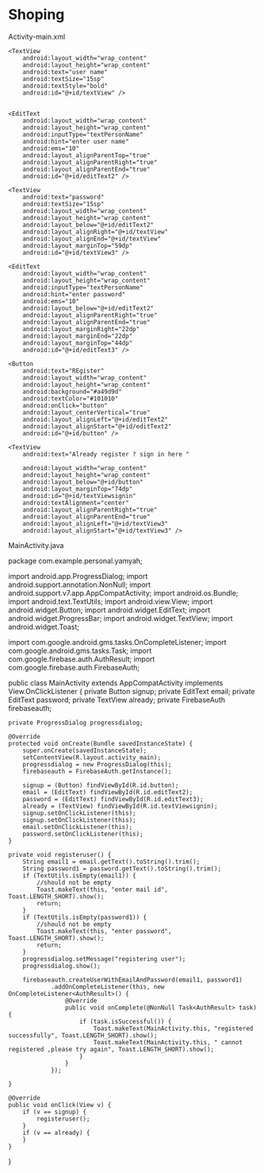 # Shoping

Activity-main.xml 


<?xml version="1.0" encoding="utf-8"?>
<RelativeLayout xmlns:android="http://schemas.android.com/apk/res/android"
    xmlns:tools="http://schemas.android.com/tools"
    android:id="@+id/activity_main"
    android:layout_width="match_parent"
    android:layout_height="match_parent"
    android:paddingBottom="@dimen/activity_vertical_margin"
    android:paddingLeft="@dimen/activity_horizontal_margin"
    android:background="#6fa9a1"
    android:paddingRight="@dimen/activity_horizontal_margin"
    android:paddingTop="@dimen/activity_vertical_margin"
    tools:context="com.example.personal.yamyah.MainActivity">

    <TextView
        android:layout_width="wrap_content"
        android:layout_height="wrap_content"
        android:text="user name"
        android:textSize="15sp"
        android:textStyle="bold"
        android:id="@+id/textView" />


    <EditText
        android:layout_width="wrap_content"
        android:layout_height="wrap_content"
        android:inputType="textPersonName"
        android:hint="enter user name"
        android:ems="10"
        android:layout_alignParentTop="true"
        android:layout_alignParentRight="true"
        android:layout_alignParentEnd="true"
        android:id="@+id/editText2" />

    <TextView
        android:text="password"
        android:textSize="15sp"
        android:layout_width="wrap_content"
        android:layout_height="wrap_content"
        android:layout_below="@+id/editText2"
        android:layout_alignRight="@+id/textView"
        android:layout_alignEnd="@+id/textView"
        android:layout_marginTop="59dp"
        android:id="@+id/textView3" />

    <EditText
        android:layout_width="wrap_content"
        android:layout_height="wrap_content"
        android:inputType="textPersonName"
        android:hint="enter password"
        android:ems="10"
        android:layout_below="@+id/editText2"
        android:layout_alignParentRight="true"
        android:layout_alignParentEnd="true"
        android:layout_marginRight="22dp"
        android:layout_marginEnd="22dp"
        android:layout_marginTop="44dp"
        android:id="@+id/editText3" />

    <Button
        android:text="REgister"
        android:layout_width="wrap_content"
        android:layout_height="wrap_content"
        android:background="#a49d9d"
        android:textColor="#101010"
        android:onClick="button"
        android:layout_centerVertical="true"
        android:layout_alignLeft="@+id/editText2"
        android:layout_alignStart="@+id/editText2"
        android:id="@+id/button" />

    <TextView
        android:text="Already register ? sign in here "

        android:layout_width="wrap_content"
        android:layout_height="wrap_content"
        android:layout_below="@+id/button"
        android:layout_marginTop="74dp"
        android:id="@+id/textViewsignin"
        android:textAlignment="center"
        android:layout_alignParentRight="true"
        android:layout_alignParentEnd="true"
        android:layout_alignLeft="@+id/textView3"
        android:layout_alignStart="@+id/textView3" />

</RelativeLayout>




MainActivity.java

package com.example.personal.yamyah;

import android.app.ProgressDialog;
import android.support.annotation.NonNull;
import android.support.v7.app.AppCompatActivity;
import android.os.Bundle;
import android.text.TextUtils;
import android.view.View;
import android.widget.Button;
import android.widget.EditText;
import android.widget.ProgressBar;
import android.widget.TextView;
import android.widget.Toast;

import com.google.android.gms.tasks.OnCompleteListener;
import com.google.android.gms.tasks.Task;
import com.google.firebase.auth.AuthResult;
import com.google.firebase.auth.FirebaseAuth;

public class MainActivity extends AppCompatActivity implements View.OnClickListener {
    private Button signup;
    private EditText email;
    private EditText password;
    private TextView already;
    private FirebaseAuth firebaseauth;

    private ProgressDialog progressdialog;

    @Override
    protected void onCreate(Bundle savedInstanceState) {
        super.onCreate(savedInstanceState);
        setContentView(R.layout.activity_main);
        progressdialog = new ProgressDialog(this);
        firebaseauth = FirebaseAuth.getInstance();

        signup = (Button) findViewById(R.id.button);
        email = (EditText) findViewById(R.id.editText2);
        password = (EditText) findViewById(R.id.editText3);
        already = (TextView) findViewById(R.id.textViewsignin);
        signup.setOnClickListener(this);
        signup.setOnClickListener(this);
        email.setOnClickListener(this);
        password.setOnClickListener(this);
    }

    private void registeruser() {
        String email1 = email.getText().toString().trim();
        String password1 = password.getText().toString().trim();
        if (TextUtils.isEmpty(email1)) {
            //should not be empty
            Toast.makeText(this, "enter mail id", Toast.LENGTH_SHORT).show();
            return;
        }
        if (TextUtils.isEmpty(password1)) {
            //should not be empty
            Toast.makeText(this, "enter password", Toast.LENGTH_SHORT).show();
            return;
        }
        progressdialog.setMessage("registering user");
        progressdialog.show();

        firebaseauth.createUserWithEmailAndPassword(email1, password1)
                .addOnCompleteListener(this, new OnCompleteListener<AuthResult>() {
                    @Override
                    public void onComplete(@NonNull Task<AuthResult> task) {
                        if (task.isSuccessful()) {
                            Toast.makeText(MainActivity.this, "registered successfully", Toast.LENGTH_SHORT).show();
                            Toast.makeText(MainActivity.this, " cannot registered ,please try again", Toast.LENGTH_SHORT).show();
                        }
                    }
                });

    }

    @Override
    public void onClick(View v) {
        if (v == signup) {
            registeruser();
        }
        if (v == already) {
        }
    }
}
